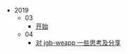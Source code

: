 
* 2019
  * 03
    * [开始](2019/03/start-share-blog.md)
  * 04
    * [对 jgb-weapp 一些思考及分享](2019/04/jgb-weapp.md)